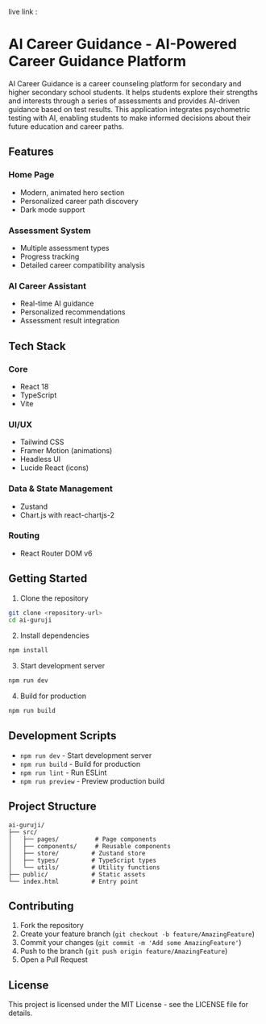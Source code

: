 live link :



# AI Career Guidance - AI-Powered Career Guidance Platform

AI Career Guidance is a career counseling platform for secondary and higher secondary school students. It helps students explore their strengths and interests through a series of assessments and provides AI-driven guidance based on test results. This application integrates psychometric testing with AI, enabling students to make informed decisions about their future education and career paths.

## Features

### Home Page

- Modern, animated hero section
- Personalized career path discovery
- Dark mode support

### Assessment System

- Multiple assessment types
- Progress tracking
- Detailed career compatibility analysis

### AI Career Assistant

- Real-time AI guidance
- Personalized recommendations
- Assessment result integration

## Tech Stack

### Core
- React 18
- TypeScript
- Vite

### UI/UX
- Tailwind CSS
- Framer Motion (animations)
- Headless UI
- Lucide React (icons)

### Data & State Management
- Zustand
- Chart.js with react-chartjs-2

### Routing
- React Router DOM v6

## Getting Started

1. Clone the repository
```bash
git clone <repository-url>
cd ai-guruji
```

2. Install dependencies
```bash
npm install
```

3. Start development server
```bash
npm run dev
```

4. Build for production
```bash
npm run build
```

## Development Scripts

- `npm run dev` - Start development server
- `npm run build` - Build for production
- `npm run lint` - Run ESLint
- `npm run preview` - Preview production build

## Project Structure

```
ai-guruji/
├── src/
│   ├── pages/          # Page components
│   ├── components/     # Reusable components
│   ├── store/         # Zustand store
│   ├── types/         # TypeScript types
│   └── utils/         # Utility functions
├── public/            # Static assets
└── index.html         # Entry point
```

## Contributing

1. Fork the repository
2. Create your feature branch (`git checkout -b feature/AmazingFeature`)
3. Commit your changes (`git commit -m 'Add some AmazingFeature'`)
4. Push to the branch (`git push origin feature/AmazingFeature`)
5. Open a Pull Request

## License

This project is licensed under the MIT License - see the LICENSE file for details.
```

